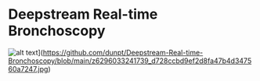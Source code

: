 # Deepstream Real-time Bronchoscopy
![alt text](http://url/to/img.png)](https://github.com/dunpt/Deepstream-Real-time-Bronchoscopy/blob/main/z6296033241739_d728ccbd9ef2d8fa47b4d347560a7247.jpg)
